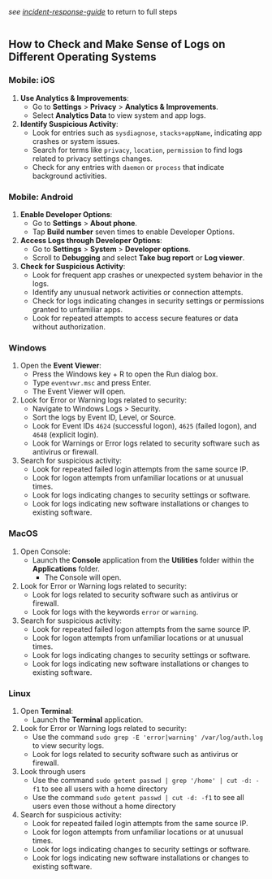 
_see [incident-response-guide](../incident-response-guide.md)_ to return to full steps

```toc
```

## How to Check and Make Sense of Logs on Different Operating Systems
### Mobile: iOS
1. **Use Analytics & Improvements**:
   - Go to **Settings** > **Privacy** > **Analytics & Improvements**.
   - Select **Analytics Data** to view system and app logs.
2. **Identify Suspicious Activity**:
   - Look for entries such as `sysdiagnose`, `stacks+appName`, indicating app crashes or system issues.
   - Search for terms like `privacy`, `location`, `permission` to find logs related to privacy settings changes.
   - Check for any entries with `daemon` or `process` that indicate background activities.

### Mobile: Android
1. **Enable Developer Options**:
   - Go to **Settings** > **About phone**.
   - Tap **Build number** seven times to enable Developer Options.
2. **Access Logs through Developer Options**:
   - Go to **Settings** > **System** > **Developer options**.
   - Scroll to **Debugging** and select **Take bug report** or **Log viewer**.
3. **Check for Suspicious Activity**:
   - Look for frequent app crashes or unexpected system behavior in the logs.
   - Identify any unusual network activities or connection attempts.
   - Check for logs indicating changes in security settings or permissions granted to unfamiliar apps.
   - Look for repeated attempts to access secure features or data without authorization.
### Windows
1. Open the **Event Viewer**:
   - Press the Windows key + R to open the Run dialog box.
   - Type `eventvwr.msc` and press Enter.
   - The Event Viewer will open.
2. Look for Error or Warning logs related to security:
   - Navigate to Windows Logs > Security.
   - Sort the logs by Event ID, Level, or Source.
   - Look for Event IDs `4624` (successful logon), `4625` (failed logon), and `4648` (explicit login).
   - Look for Warnings or Error logs related to security software such as antivirus or firewall.
3. Search for suspicious activity:
   - Look for repeated failed login attempts from the same source IP.
   - Look for logon attempts from unfamiliar locations or at unusual times.
   - Look for logs indicating changes to security settings or software.
   - Look for logs indicating new software installations or changes to existing software.

### MacOS
1. Open Console:
   - Launch the **Console** application from the **Utilities** folder within the **Applications** folder.
	   - The Console will open.
1. Look for Error or Warning logs related to security:
   - Look for logs related to security software such as antivirus or firewall.
   - Look for logs with the keywords `error` or `warning`.
2. Search for suspicious activity:
   - Look for repeated failed logon attempts from the same source IP.
   - Look for logon attempts from unfamiliar locations or at unusual times.
   - Look for logs indicating changes to security settings or software.
   - Look for logs indicating new software installations or changes to existing software.

### Linux
1. Open **Terminal**:
   - Launch the **Terminal** application.
2. Look for Error or Warning logs related to security:
   - Use the command `sudo grep -E 'error|warning' /var/log/auth.log` to view security logs.
   - Look for logs related to security software such as antivirus or firewall.
3. Look through users
   - Use the command `sudo getent passwd | grep '/home' | cut -d: -f1` to see all users with a home directory
   - Use the command `sudo getent passwd | cut -d: -f1` to see all users even those without a home directory
3. Search for suspicious activity:
   - Look for repeated failed login attempts from the same source IP.
   - Look for logon attempts from unfamiliar locations or at unusual times.
   - Look for logs indicating changes to security settings or software.
   - Look for logs indicating new software installations or changes to existing software.


